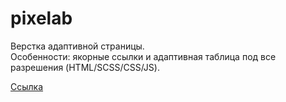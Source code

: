 # pixelab
<p>Верстка адаптивной страницы. <br>Особенности: якорные ссылки и адаптивная таблица под все разрешения (HTML/SCSS/CSS/JS).</p>
<a href="https://aleksmoore.github.io/pixelab/">Ссылка</a>

